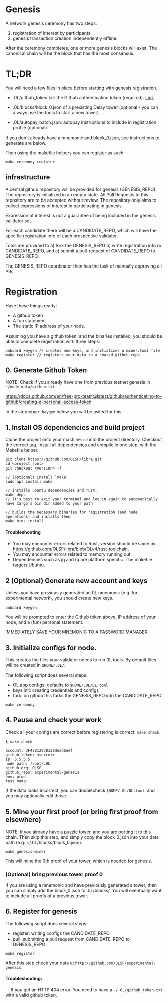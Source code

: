 # Genesis

A network genesis ceremony has two steps: 

1. registration of interest by participants
2. genesis transaction creation independently offline.

After the ceremony completes, one or more genesis blocks will exist. The canonical chain will be the block that has the most consensus.

# TL;DR
You will need a few files in place before starting with genesis registration. 

- .0L/github_token.txt: the Github authentication token (required). [Link](https://docs.github.com/en/free-pro-team@latest/github/authenticating-to-github/creating-a-personal-access-token)

- .0L/blocks/block_0.json of a prexisting Delay tower (optional - you can always use the tools to start a new tower)
- .0L/autopay_batch.json: autopay instructions to include in registration profile (optional)

If you don't already have a mnemonic and block_0.json, see instructions to generate are below.

Then using the makefile helpers you can register as such:

```
make ceremony register
```

## infrastructure

A central github repository will be provided for genesis (GENESIS_REPO). The repository is initialized in an empty state. All Pull Requests to this repository are to be accepted without review. The repository only aims to collect expressions of interest in participating in genesis.

Expression of interest is not a guarantee of being included in the genesis validator set.

For each candidate there will be a CANDIDATE_REPO, which will have the specific registration info of each prospective validator.

Tools are provided to a) fork the GENESIS_REPO b) write registration info ro CANDIDATE_REPO, and c) submit a pull-request of CANDIDATE_REPO to GENESIS_REPO.

The GENESIS_REPO coordinator then has the task of manually approving all PRs.

# Registration

Have these things ready:
- A github token
- A fun statement
- The static IP address of your node.

Assuming you have a github token, and the binaries installed, you should be able to complete registration with three steps:
```
onboard keygen // creates new keys, and initializes a miner.toml file
make register // registers your data to a shared github repo

```

## 0. Generate Github Token

NOTE: Check if you already have one from previous testnet genesis in `~/node_data/github.txt`

https://docs.github.com/en/free-pro-team@latest/github/authenticating-to-github/creating-a-personal-access-token

In the step `miner keygen` below you will be asked for this.

## 1.  Install OS dependencies and build project

Clone the project onto your machine. `cd` into the project directory. Checkout the correct tag. Install all dependencies and compile in one step, with the Makefile helper.

```
git clone https://github.com/OLSF/libra.git
cd <project root>
git checkout <version> -f

// (optional) install `make`
sudo apt install make 

// installs ubuntu dependencies and rust. 
make deps 
// it's best to exit your terminal and log in again to automatically have Cargo's bin dir added to your path

// builds the necessary binaries for registration (and node operations) and installs them
make bins install 
```


#### Troubleshooting
* You may encounter errors related to Rust, version should be same as: https://github.com/OLSF/libra/blob/OLv4/rust-toolchain.
* You may encounter errors related to memory running out.
* Dependencies such as jq and rq are platform specific. The makefile targets Ubuntu.

## 2 (Optional) Generate new account and keys

Unless you have previously generated an 0L mnemonic (e.g. for experimental network), you should create new keys.

```
onboard keygen
```

You will be prompted to enter the Github token above, IP address of your node, and a (fun) personal statement.

IMMEDIATELY SAVE YOUR MNEMONIC TO A PASSWORD MANAGER


## 3. Initialize configs for node.
This creates the files your validator needs to run 0L tools. By default files will be created in `$HOME/.0L/`.

The following script does several steps:
- OL app configs: defaults to `$HOME/.0L/0L.toml` 
- keys init: creating credentials and configs
- fork: on github this forks the GENESIS_REPO into the CANDIDATE_REPO

```
make ceremony
```

## 4. Pause and check your work ##
Check all your configs are correct before registering is correct: `make check`. 

```
$ make check

account: 3F48012938129deadbeef
github_token: <secret>
ip: 5.5.5.5
node path: /root/.0L
github_org: OLSF
github_repo: experimental-genesis
env: prod
test mode:
```

If the data looks incorrect, you can doublecheck `$HOME/.0L/0L.toml`, and you may optionally edit those.

## 5. Mine your first proof (or bring first proof from elsewhere)

NOTE: if you already have a puzzle tower, and you are porting it to this chain. Then skip this step, and simply copy the block_0.json into your data path (e.g. ~/.0L/blocks/block_0.json).

```
make genesis-miner
```
This will mine the 0th proof of your tower, which is needed for genesis.

### (Optional) bring previous tower proof 0

If you are using a mnemonic and have previously generated a tower, then you can simply add the block_0.json to .0L/blocks/. You will eventually want to include all proofs of a previous tower.
## 6. Register for genesis

The following script does several steps:
- register: writing configs the CANDIDATE_REPO
- pull: submitting a pull request from CANDIDATE_REPO to GENESIS_REPO

```
make register
```

After this step check your data at `http://github.com/0LSF/experimental-genesis`

#### Troubleshooting:

-- If you get an HTTP 404 error. You need to have a `~/.0L/github_token.txt` with a valid github token.
